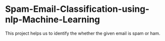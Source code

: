 # Spam-Email-Classification-using-nlp-Machine-Learning
This project helps us to identify the whether the given email is spam or ham.

